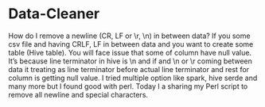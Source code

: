 # Data-Cleaner
How do I remove a newline (CR, LF or \r, \n) in between data? If you some csv file and having CRLF, LF in between data and you want to create some table (Hive table). You will face issue that some of column have null value.  It’s because line terminator in hive is \n and if and \n or \r coming between data it treating as line terminator before actual line terminator and rest for column is getting null value. I tried multiple option like spark, hive serde and many more but I found good with perl. Today I a sharing my Perl script to remove all newline and special characters.
